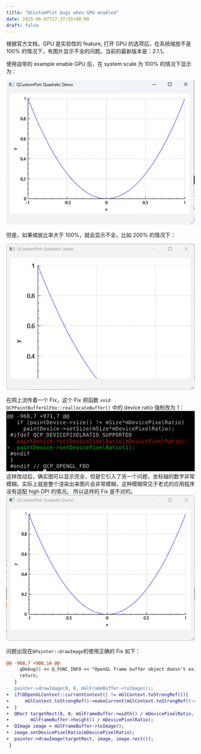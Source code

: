 ```yaml
---
title: "QCustomPlot bugs when GPU enabled"
date: 2025-06-07T17:37:55+08:00
draft: false
---
```


根据官方文档，GPU 是实验性的 feature, 打开 GPU 的选项后，在系统缩放不是 100% 的情况下，有图片显示不全的问题。当前的最新版本是：2.1.1。

使用自带的 example enable GPU 后，在 system scale 为 100% 的情况下显示为：

![alt text](Snipaste_2025-06-07_18-21-49.png)

但是，如果缩放比率大于 100%，就会显示不全，比如 200% 的情况下：

![alt text](Screenshot_2025-06-07_182413.png)

在网上流传着一个 Fix，这个 Fix 把函数 `void QCPPaintBufferGlFbo::reallocateBuffer()` 中的 device ratio 强制改为 1：
![alt text](image_2025_0607_1851.png)
这样改动后，确实图可以显示完全，但是它引入了另一个问题，坐标轴的数字非常模糊。实际上就是整个渲染出来图片会非常模糊，这种模糊常见于老式的应用程序没有适配 high DPI 的情况。 所以这样的 Fix 是不对的。
![alt text](Screenshot_2025-06-07_183808.png)

问题出现在`QPainter::drawImage`的使用正确的 Fix 如下：

```diff
@@ -908,7 +908,14 @@
     qDebug() << Q_FUNC_INFO << "OpenGL frame buffer object doesn't exist, reallocateBuffer was not called?";
     return;
   }
-  painter->drawImage(0, 0, mGlFrameBuffer->toImage());
+  if(QOpenGLContext::currentContext() != mGlContext.toStrongRef()){
+      mGlContext.toStrongRef()->makeCurrent(mGlContext.toStrongRef()->surface());
+  }
+  QRect targetRect(0, 0, mGlFrameBuffer->width() / mDevicePixelRatio,
+        mGlFrameBuffer->height() / mDevicePixelRatio);
+  QImage image = mGlFrameBuffer->toImage();
+  image.setDevicePixelRatio(mDevicePixelRatio);
+  painter->drawImage(targetRect, image, image.rect());
 }
```
